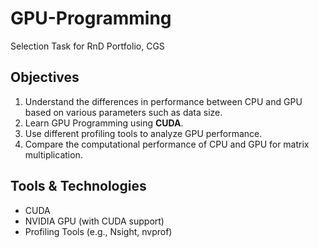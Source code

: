 # GPU-Programming

Selection Task for RnD Portfolio, CGS

## Objectives

1. Understand the differences in performance between CPU and GPU based on various parameters such as data size.
2. Learn GPU Programming using **CUDA**.
3. Use different profiling tools to analyze GPU performance.
4. Compare the computational performance of CPU and GPU for matrix multiplication.

## Tools & Technologies

- CUDA
- NVIDIA GPU (with CUDA support)
- Profiling Tools (e.g., Nsight, nvprof)
